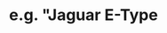 ---
title: e.g. "Jaguar E-Type
model_details: e.g. "4,2 2+2 Coupé aut. 3d"
km: 
price: 
registration: e.g. 12/1969
model_year: 
images:
  - image_path: /uploads/01.jpg
---